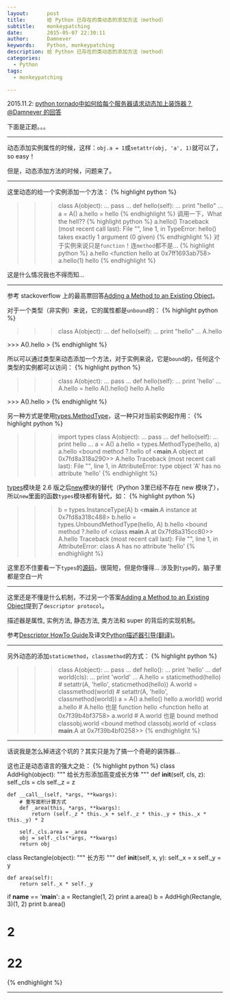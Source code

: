 ```yaml
---
layout:      post
title:       给 Python 已存在的类动态的添加方法（method）
subtitle:    monkeypatching
date:        2015-05-07 22:30:11
author:      Damnever
keywords:    Python, monkeypatching
description: 给 Python 已存在的类动态的添加方法（method）
categories:
  - Python
tags:
  - monkeypatching

---
```


2015.11.2: [python tornado中如何给每个服务器请求动态加上装饰器？@Damnever 的回答](http://segmentfault.com/q/1010000003939756/a-1020000003940021)


下面是正题。。。
***

动态添加实例属性的时候，这样：`obj.a = 1`或`setattr(obj, 'a', 1)`就可以了，so easy！

但是，动态添加方法的时候，问题来了。

---

这里动态的给一个实例添加一个方法：
{% highlight python %}
>>> class A(object):
...     pass
...
>>> def hello(self):
...    print "hello"
...
>>> a = A()
>>> a.hello = hello
{% endhighlight %}
调用一下，What the hell??
{% highlight python %}
>>> a.hello()
Traceback (most recent call last):
  File "<stdin>", line 1, in <module>
TypeError: hello() takes exactly 1 argument (0 given)
{% endhighlight %}
对于实例来说只是`function`！连`method`都不是...
{% highlight python %}
>>> a.hello
<function hello at 0x7ff1693ab758>
>>> a.hello(1)
hello
{% endhighlight %}

这是什么情况我也不得而知...

---

参考 stackoverflow 上的最高票回答[Adding a Method to an Existing Object](http://stackoverflow.com/a/2982/2996656)。

对于一个类型（非实例）来说，它的属性都是`unbound`的：
{% highlight python %}
>>> class A(object):
...     def hello(self):
...         print "hello"
...
>>> A.hello
<unbound method A.hello>
>>> A().hello
<bound method A.hello of <__main__.A object at 0x7f171e986810>>
{% endhighlight %}

所以可以通过类型来动态添加一个方法，对于实例来说，它是`bound`的，任何这个类型的实例都可以访问：
{% highlight python %}
>>> class A(object):
...     pass
...
>>> def hello(self):
...     print 'hello'
...
>>> A.hello = hello
>>> A().hello()
hello
>>> A.hello
<unbound method A.hello>
>>> A().hello
<bound method A.hello of <__main__.A object at 0x7f62edae7810>>
{% endhighlight %}

另一种方式是使用[types.MethodType](https://docs.python.org/2/library/types.html#types.MethodType)，这一种只对当前实例起作用：
{% highlight python %}
>>> import types
>>> class A(object):
...     pass
...
>>> def hello(self):
...     print hello
...
>>> a = A()
>>> a.hello = types.MethodType(hello, a)
>>> a.hello
<bound method ?.hello of <__main__.A object at 0x7fd8a318a290>>
>>> A.hello
Traceback (most recent call last):
  File "<stdin>", line 1, in <module>
AttributeError: type object 'A' has no attribute 'hello'
{% endhighlight %}

[types](https://docs.python.org/2/library/types.html)模块是 2.6 版之后[new](https://docs.python.org/2/library/new.html)模块的替代（Python 3里已经不存在 new 模块了），所以`new`里面的函数`types`模块都有替代，如：
{% highlight python %}
>>> b = types.InstanceType(A)
>>> b
<__main__.A instance at 0x7fd8a318c488>
>>> b.hello = types.UnboundMethodType(hello, A)
>>> b.hello
<bound method ?.hello of <class __main__.A at 0x7fd8a315cc80>>
>>> A.hello
Traceback (most recent call last):
  File "<stdin>", line 1, in <module>
AttributeError: class A has no attribute 'hello'
{% endhighlight %}


这里忍不住要看一下`types`的[源码](https://hg.python.org/cpython/file/2.7/Lib/types.py)，很简短，但是你懂得... 涉及到`type`的，脑子里都是空白一片

---

这里还是不懂是什么机制，不过另一个答案[Adding a Method to an Existing Object](http://stackoverflow.com/a/8961717/2996656)提到了`descriptor protocol`。

描述器是属性, 实例方法, 静态方法, 类方法和 super 的背后的实现机制。

参考[Descriptor HowTo Guide](http://docs.python.org/2/howto/descriptor.html)及译文[Python描述器引导(翻译)](http://pyzh.readthedocs.org/en/latest/Descriptor-HOW-TO-Guide.html)。

---

另外动态的添加`staticmethod`，`classmethod`的方式：
{% highlight python %}
>>> class A(object):
...     pass
...
>>> def hello():
...     print 'hello'
...
>>> def world(cls):
...     print 'world'
...
>>> A.hello = staticmethod(hello)  # setattr(A, 'hello', staticmethod(hello))
>>> A.world = classmethod(world)  # setattr(A, 'hello', classmethod(world))
>>> a = A()
>>> a.hello()
hello
>>> a.world()
world
>>> a.hello  # A.hello 也是 function hello
<function hello at 0x7f39b4bf3758>
>>> a.world  # A.world 也是 bound method classobj.world
<bound method classobj.world of <class __main__.A at 0x7f39b4bf0258>>
{% endhighlight %}

---

话说我是怎么掉进这个坑的？其实只是为了搞一个奇葩的装饰器...

这也正是动态语言的强大之处：
{% highlight python %}
class AddHigh(object):
	""" 给长方形添加高变成长方体 """
    def __init__(self, cls, z):
        self._cls = cls
        self._z = z

    def __call__(self, *args, **kwargs):
    	# 重写面积计算方式
        def _area(this, *args, **kwargs):
            return (self._z * this._x + self._z * this._y + this._x * this._y) * 2

        self._cls.area = _area
        obj = self._cls(*args, **kwargs)
        return obj


class Rectangle(object):
	""" 长方形 """
    def __init__(self, x, y):
        self._x = x
        self._y = y

    def area(self):
        return self._x * self._y

if __name__ == '__main__':
    a = Rectangle(1, 2)
    print a.area()
    b = AddHigh(Rectangle, 3)(1, 2)
    print b.area()

# 2
# 22
{% endhighlight %}

***